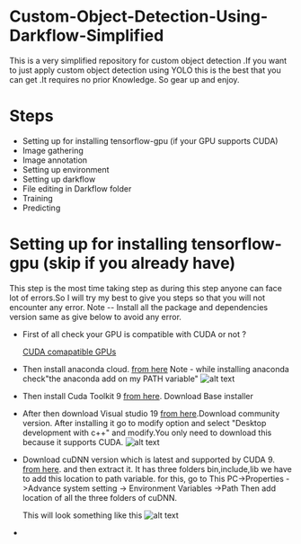 # Custom-Object-Detection-Using-Darkflow-Simplified
This is a very simplified repository for custom object detection .If you want to just apply custom object detection using YOLO this is the best that you can get .It requires no prior Knowledge. So gear up and enjoy.

# Steps 
  - Setting up for installing tensorflow-gpu (if your GPU supports CUDA)
  - Image gathering 
  - Image annotation
  - Setting up environment
  - Setting up darkflow
  - File editing in Darkflow folder
  - Training
  - Predicting 
# Setting up for installing tensorflow-gpu (skip if you already have)
    
   
   This step is the most time taking step as during this step anyone can face lot of errors.So I will try my best to give you steps so that    you will not encounter any error.
   Note -- Install all the package and dependencies version same as give below to avoid any error.
   
   - First of all check your GPU is compatible with CUDA or not ?
   
     [CUDA comapatible GPUs](https://developer.nvidia.com/cuda-gpus)
   - Then install anaconda cloud.  [from here](https://www.anaconda.com/distribution/) 
     Note - while installing anaconda check"the anaconda add on my PATH variable"
     ![alt text](https://github.com/Boltuzamaki/Custom-Object-Detection-Using-Darkflow-Simplified-/blob/master/images%20support%20file/anaconda.PNG)
   - Then install Cuda Toolkit 9 [from here](https://developer.nvidia.com/cuda-90-download-archive).
     Download Base installer
   - After then download Visual studio 19 [from here](https://visualstudio.microsoft.com/downloads/).Download community version.
    After installing it go to modify option and select "Desktop development with c++" and modify.You only need to download this 
    because it supports CUDA.
    ![alt text](https://github.com/Boltuzamaki/Custom-Object-Detection-Using-Darkflow-Simplified-/blob/master/images%20support%20file/2.PNG)
    
   - Download cuDNN version which is latest and supported by CUDA 9. [from here](https://developer.nvidia.com/rdp/cudnn-archive).
     and then extract it.
     It has three folders bin,include,lib we have to add this location to path variable.
     for this,
     go to This PC->Properties ->Advance system setting -> Environment Variables ->Path 
     Then add location of all the three folders of cuDNN.
     
     This will look something like this
     ![alt text](https://github.com/Boltuzamaki/Custom-Object-Detection-Using-Darkflow-Simplified-/blob/master/images%20support%20file/3.PNG)
     
     
     
     
    
    
    
    
      
     
   -  
 
     
     
   
   


  

